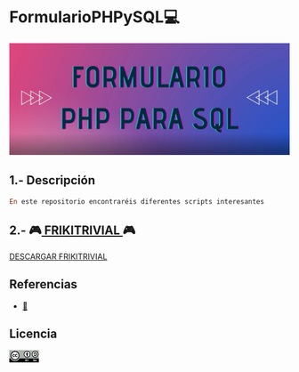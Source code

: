 # FormularioPHPySQL💻
![logo](https://github.com/anasalasro/FormularioPHPySQL/blob/main/Banner/banner.PNG)

## 1.- Descripción

``` ruby
En este repositorio encontraréis diferentes scripts interesantes
```

## 2.- 🎮[ FRIKITRIVIAL ](https://github.com/anasalasro/Linux-Script/blob/main/frikitrivial.md)🎮
[DESCARGAR FRIKITRIVIAL ](https://github.com/anasalasro/Linux-Script/blob/main/FRIKITRIVIAL.sh)
## Referencias

- [ :open_file_folder: ](https://jesusfernandeztoledo.com/introduccion-a-shell-script-relacion-1-ejercicios-resueltos/)  

## Licencia

![Licencia](https://github.com/anasalasro/Linux-Script/blob/main/ImagenesLinux/licencia.png)  
